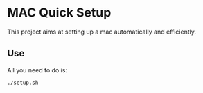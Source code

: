 # MAC Quick Setup

This project aims at setting up a mac automatically and efficiently.

## Use

All you need to do is:
```
./setup.sh
```